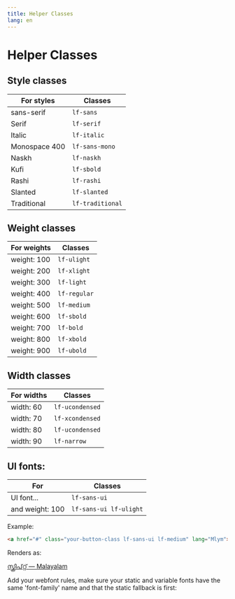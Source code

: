 ```yaml
---
title: Helper Classes
lang: en
---
```


# Helper Classes

## Style classes

<table>
	<thead>
		<tr><th>For styles</th><th>Classes</th></tr>
	</thead>
	<tbody>
		<tr><td>sans-serif </td><td><code>lf-sans</code></td></tr>
		<tr><td>Serif </td><td><code>lf-serif</code></td></tr>
		<tr><td>Italic</td><td><code>lf-italic</code></td></tr>
		<tr><td>Monospace 400 </td><td><code>lf-sans-mono</code></td></tr>
		<tr><td>Naskh </td><td><code>lf-naskh</code></td></tr>
		<tr><td>Kufi </td><td><code>lf-sbold</code></td></tr>
		<tr><td>Rashi </td><td><code>lf-rashi</code></td></tr>
		<tr><td>Slanted </td><td><code>lf-slanted</code></td></tr>
		<tr><td>Traditional </td><td><code>lf-traditional</code></td></tr>
	</tbody>
</table>

## Weight classes

<table>
	<thead>
		<tr><th>For weights</th><th>Classes</th></tr>
	</thead>
	<tbody>
		<tr><td>weight: 100 </td><td><code>lf-ulight</code></td></tr>
		<tr><td>weight: 200 </td><td><code>lf-xlight</code></td></tr>
		<tr><td>weight: 300 </td><td><code>lf-light</code></td></tr>
		<tr><td>weight: 400 </td><td><code>lf-regular</code></td></tr>
		<tr><td>weight: 500 </td><td><code>lf-medium</code></td></tr>
		<tr><td>weight: 600 </td><td><code>lf-sbold</code></td></tr>
		<tr><td>weight: 700 </td><td><code>lf-bold</code></td></tr>
		<tr><td>weight: 800 </td><td><code>lf-xbold</code></td></tr>
		<tr><td>weight: 900 </td><td><code>lf-ubold</code></td></tr>
	</tbody>
</table>

## Width classes

<table>
	<thead>
		<tr><th>For widths</th><th>Classes</th></tr>
	</thead>
	<tbody>
		<tr><td>width: 60 </td><td><code>lf-ucondensed</code></td></tr>
		<tr><td>width: 70 </td><td><code>lf-xcondensed</code></td></tr>
		<tr><td>width: 80 </td><td><code>lf-ucondensed</code></td></tr>
		<tr><td>width: 90 </td><td><code>lf-narrow</code></td></tr>
	</tbody>
</table>


## UI fonts:

<table>
	<thead>
		<tr><th>For</th><th>Classes</th></tr>
	</thead>
	<tbody>
		<tr><td>UI font... </td><td><code>lf-sans-ui</code></td></tr>
		<tr><td>and weight: 100 </td><td><code>lf-sans-ui lf-ulight</code></td></tr>
	</tbody>
</table>

Example:

```HTML
<a href="#" class="your-button-class lf-sans-ui lf-medium" lang="Mlym">സ്ക്രിപ്റ്റ് — Malayalam</a>
````
Renders as:

<a href="#" class="lf-ui-sample lf-sans-ui lf-medium" lang="Mlym">സ്ക്രിപ്റ്റ് — Malayalam</a>

Add your webfont rules, make sure your static and variable fonts have the same 'font-family' name and that the static fallback is first:
